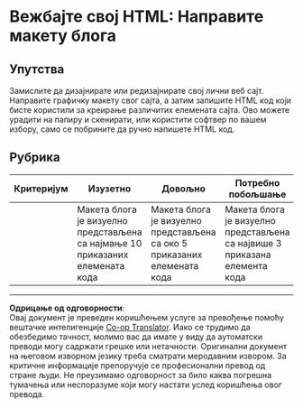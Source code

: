 <!--
CO_OP_TRANSLATOR_METADATA:
{
  "original_hash": "970776c81401c9aacb34f365edac6b53",
  "translation_date": "2025-08-28T10:23:58+00:00",
  "source_file": "3-terrarium/1-intro-to-html/assignment.md",
  "language_code": "sr"
}
-->
# Вежбајте свој HTML: Направите макету блога

## Упутства

Замислите да дизајнирате или редизајнирате свој лични веб сајт. Направите графичку макету свог сајта, а затим запишите HTML код који бисте користили за креирање различитих елемената сајта. Ово можете урадити на папиру и скенирати, или користити софтвер по вашем избору, само се побрините да ручно напишете HTML код.

## Рубрика

| Критеријум | Изузетно                                                                           | Довољно                                                                         | Потребно побољшање                                                                 |
| ---------- | ---------------------------------------------------------------------------------- | -------------------------------------------------------------------------------- | ---------------------------------------------------------------------------------- |
|            | Макета блога је визуелно представљена са најмање 10 приказаних елемената кода      | Макета блога је визуелно представљена са око 5 приказаних елемената кода         | Макета блога је визуелно представљена са највише 3 приказана елемента кода         |

---

**Одрицање од одговорности**:  
Овај документ је преведен коришћењем услуге за превођење помоћу вештачке интелигенције [Co-op Translator](https://github.com/Azure/co-op-translator). Иако се трудимо да обезбедимо тачност, молимо вас да имате у виду да аутоматски преводи могу садржати грешке или нетачности. Оригинални документ на његовом изворном језику треба сматрати меродавним извором. За критичне информације препоручује се професионални превод од стране људи. Не преузимамо одговорност за било каква погрешна тумачења или неспоразуме који могу настати услед коришћења овог превода.